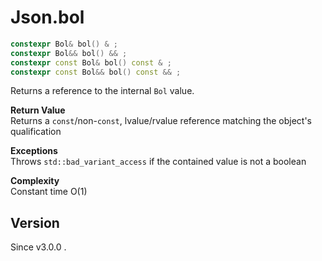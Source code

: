# **Json.bol**

```cpp
constexpr Bol& bol() & ;
constexpr Bol&& bol() && ;
constexpr const Bol& bol() const & ;
constexpr const Bol&& bol() const && ;
```

Returns a reference to the internal `Bol` value.

**Return Value**  
Returns a `const`/non-`const`, lvalue/rvalue reference matching the object's qualification

**Exceptions**  
Throws `std::bad_variant_access` if the contained value is not a boolean

**Complexity**  
Constant time O(1)

## Version

Since v3.0.0 .
